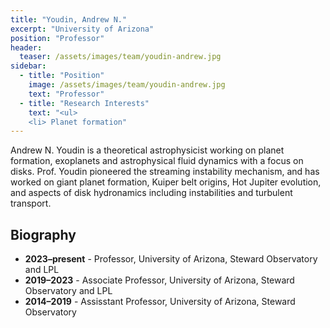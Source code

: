```yaml
---
title: "Youdin, Andrew N."
excerpt: "University of Arizona"
position: "Professor"
header:
  teaser: /assets/images/team/youdin-andrew.jpg
sidebar:
  - title: "Position"
    image: /assets/images/team/youdin-andrew.jpg
    text: "Professor"
  - title: "Research Interests"
    text: "<ul>
    <li> Planet formation"
---
```


Andrew N. Youdin is a theoretical astrophysicist working on planet formation, exoplanets and astrophysical fluid dynamics with a focus on disks.  Prof. Youdin pioneered the streaming instability mechanism, and has worked on giant planet formation, Kuiper belt origins, Hot Jupiter evolution, and aspects of disk hydronamics including instabilities and turbulent transport.

## Biography
- __2023–present__ - Professor, University of Arizona, Steward Observatory and LPL
- __2019–2023__ - Associate Professor, University of Arizona, Steward Observatory and LPL
- __2014–2019__ - Assisstant Professor, University of Arizona, Steward Observatory
